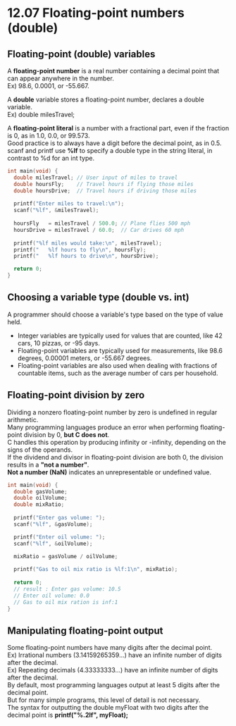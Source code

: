 # 12.07 Floating-point numbers (double)

## Floating-point (double) variables
A **floating-point number** is a real number containing a decimal point that can appear anywhere in the number.   
Ex) 98.6, 0.0001, or -55.667.   

A **double** variable stores a floating-point number, declares a double variable.   
Ex) double milesTravel;   

A **floating-point literal** is a number with a fractional part, even if the fraction is 0, as in 1.0, 0.0, or 99.573.   
Good practice is to always have a digit before the decimal point, as in 0.5.   
scanf and printf use **%lf** to specify a double type in the string literal, in contrast to %d for an int type. 
```c
int main(void) {
  double milesTravel; // User input of miles to travel
  double hoursFly;    // Travel hours if flying those miles
  double hoursDrive;  // Travel hours if driving those miles
   
  printf("Enter miles to travel:\n");
  scanf("%lf", &milesTravel);
   
  hoursFly   = milesTravel / 500.0; // Plane flies 500 mph
  hoursDrive = milesTravel / 60.0;  // Car drives 60 mph
   
  printf("%lf miles would take:\n", milesTravel);
  printf("   %lf hours to fly\n", hoursFly);
  printf("   %lf hours to drive\n", hoursDrive);

  return 0;
}
```

## Choosing a variable type (double vs. int)
A programmer should choose a variable's type based on the type of value held.   
* Integer variables are typically used for values that are counted, like 42 cars, 10 pizzas, or -95 days.
* Floating-point variables are typically used for measurements, like 98.6 degrees, 0.00001 meters, or -55.667 degrees.
* Floating-point variables are also used when dealing with fractions of countable items, such as the average number of cars per household.

## Floating-point division by zero
Dividing a nonzero floating-point number by zero is undefined in regular arithmetic.   
Many programming languages produce an error when performing floating-point division by 0, **but C does not**.   
C handles this operation by producing infinity or -infinity, depending on the signs of the operands.   
If the dividend and divisor in floating-point division are both 0, the division results in a **"not a number"**.    
**Not a number (NaN)** indicates an unrepresentable or undefined value.   
```c
int main(void) {
  double gasVolume;
  double oilVolume;
  double mixRatio;
   
  printf("Enter gas volume: ");
  scanf("%lf", &gasVolume);

  printf("Enter oil volume: ");
  scanf("%lf", &oilVolume);

  mixRatio = gasVolume / oilVolume;
   
  printf("Gas to oil mix ratio is %lf:1\n", mixRatio);
   
  return 0;
  // result : Enter gas volume: 10.5
  // Enter oil volume: 0.0
  // Gas to oil mix ration is inf:1
}
```

## Manipulating floating-point output
Some floating-point numbers have many digits after the decimal point.   
Ex) Irrational numbers (3.14159265359...) have an infinite number of digits after the decimal.   
Ex) Repeating decimals (4.33333333...) have an infinite number of digits after the decimal.   
By default, most programming languages output at least 5 digits after the decimal point.   
But for many simple programs, this level of detail is not necessary.   
The syntax for outputting the double myFloat with two digits after the decimal point is **printf("%.2lf", myFloat);**   
